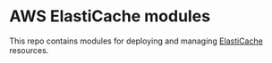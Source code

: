 # AWS ElastiCache modules

This repo contains modules for deploying and managing [ElastiCache](https://docs.aws.amazon.com/elasticache/index.html)
resources.
